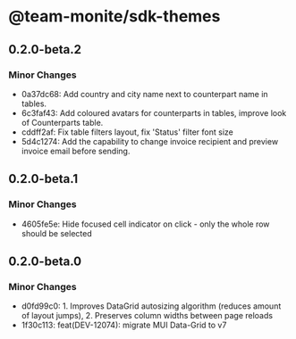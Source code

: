 # @team-monite/sdk-themes

## 0.2.0-beta.2

### Minor Changes

- 0a37dc68: Add country and city name next to counterpart name in tables.
- 6c3faf43: Add coloured avatars for counterparts in tables, improve look of Counterparts table.
- cddff2af: Fix table filters layout, fix 'Status' filter font size
- 5d4c1274: Add the capability to change invoice recipient and preview invoice email before sending.

## 0.2.0-beta.1

### Minor Changes

- 4605fe5e: Hide focused cell indicator on click - only the whole row should be selected

## 0.2.0-beta.0

### Minor Changes

- d0fd99c0: 1. Improves DataGrid autosizing algorithm (reduces amount of layout jumps), 2. Preserves column widths between page reloads
- 1f30c113: feat(DEV-12074): migrate MUI Data-Grid to v7
